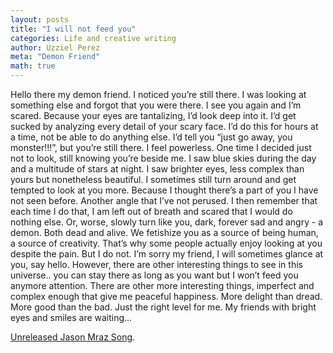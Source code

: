 ```yaml
---
layout: posts
title: "I will not feed you"
categories: Life and creative writing
author: Uzziel Perez
meta: "Demon Friend"
math: true
---
```



Hello there my demon friend. I noticed you’re still there. I was looking at something else and forgot that you were there. I see you again and I’m scared. Because your eyes are tantalizing, I’d look deep into it. I’d get sucked by analyzing every detail of your scary face. I’d do this for hours at a time, not be able to do anything else. I’d tell you “just go away, you monster!!!”, but you’re still there. I feel powerless. One time I decided just not to look, still knowing you’re beside me. I saw blue skies during the day and a multitude of stars at night. I saw brighter eyes, less complex than yours but nonetheless beautiful. I sometimes still turn around and get tempted to look at you more. Because I thought there’s a part of you I have not seen before. Another angle that I’ve not perused. I then remember that each time I do that, I am left out of breath and scared that I would do nothing else. Or, worse, slowly turn like you, dark, forever sad and angry - a demon. Both dead and alive. We fetishize you as a source of being human, a source of creativity. That’s why some people actually enjoy looking at you despite the pain. But I do not. I’m sorry my friend, I will sometimes glance at you, say hello. However, there are other interesting things to see in this universe.. you can stay there as long as you want but I won’t feed you anymore attention.   There are other more interesting things, imperfect and complex enough that give me peaceful happiness. More delight than dread. More good than the bad. Just the right level for me. My friends with bright eyes and smiles are waiting…

[Unreleased Jason Mraz Song](https://www.youtube.com/watch?v=NJ8mWOb3Pro).
